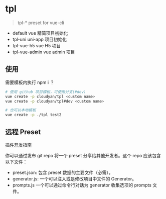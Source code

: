 # tpl

> tpl-* preset for vue-cli

- default         vue 精简项目初始化
- tpl-uni         uni-app 项目初始化
- tpl-vue-h5      vue H5 项目
- tpl-vue-admin   vue admin 项目

## 使用

需要模板内执行 npm i ？

```bash
# 使用 github 项目模板，可使用分支(#dev)
vue create -p cloudyan/tpl <custom name>
vue create -p cloudyan/tpl#dev <custom name>

# 也可以本地模板
vue create -p ./tpl test2
```

## 远程 Preset

[插件开发指南](https://cli.vuejs.org/zh/dev-guide/plugin-dev.html)

你可以通过发布 git repo 将一个 preset 分享给其他开发者。这个 repo 应该包含以下文件：

- preset.json: 包含 preset 数据的主要文件（必需）。
- generator.js: 一个可以注入或是修改项目中文件的 Generator。
- prompts.js 一个可以通过命令行对话为 generator 收集选项的 prompts 文件。
